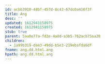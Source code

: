 ```yaml
---
id: acbb3910-48bf-457d-8c43-67dc0a416f3f
title: Ang
desc: ''
updated: 1612941158975
created: 1612941158975
stub: true
parent: 5aa0e77a-fd2e-4a8d-a3b5-762acb75aa28
children:
  - 1a99b319-dae3-49dd-b5e3-219ebafda6df
fname: ang.dd.html.ang
hpath: ang.dd.html.ang
---
```



